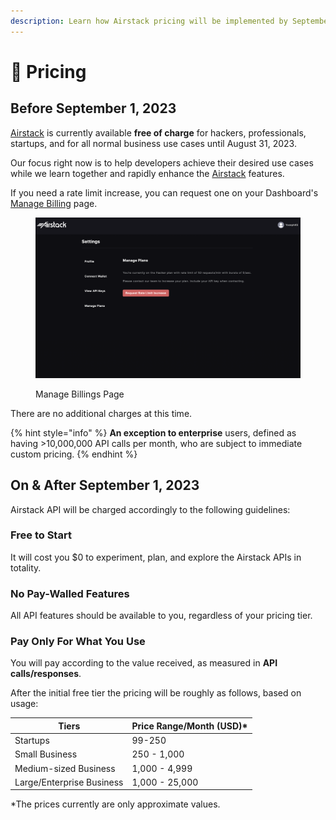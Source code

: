 ```yaml
---
description: Learn how Airstack pricing will be implemented by September 1, 2023.
---
```


# 🔋 Pricing

## Before September 1, 2023

[Airstack](https://airstack.xyz) is currently available **free of charge** for hackers, professionals, startups, and for all normal business use cases until August 31, 2023.

Our focus right now is to help developers achieve their desired use cases while we learn together and rapidly enhance the [Airstack](https://airstack.xyz) features.

If you need a rate limit increase, you can request one on your Dashboard's [Manage Billing](https://app.airstack.xyz/profile-settings/manage-plans) page.&#x20;

<figure><img src="../.gitbook/assets/Screenshot 2023-07-12 at 05.31.18.png" alt=""><figcaption><p>Manage Billings Page</p></figcaption></figure>

There are no additional charges at this time.

{% hint style="info" %}
**An exception to enterprise** users, defined as having >10,000,000 API calls per month, who are subject to immediate custom pricing.
{% endhint %}

## On & After September 1, 2023

Airstack API will be charged accordingly to the following guidelines:

### Free to Start

It will cost you $0 to experiment, plan, and explore the Airstack APIs in totality.

### No Pay-Walled Features

All API features should be available to you, regardless of your pricing tier.

### Pay Only For What You Use

You will pay according to the value received, as measured in **API calls/responses**.&#x20;

After the initial free tier the pricing will be roughly as follows, based on usage:

| Tiers                     | Price Range/Month (USD)\* |
| ------------------------- | ------------------------- |
| Startups                  | 99-250                    |
| Small Business            | 250 - 1,000               |
| Medium-sized Business     | 1,000 - 4,999             |
| Large/Enterprise Business | 1,000 - 25,000            |

\*The prices currently are only approximate values.
